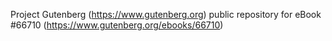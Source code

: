 Project Gutenberg (https://www.gutenberg.org) public repository for
eBook #66710 (https://www.gutenberg.org/ebooks/66710)
